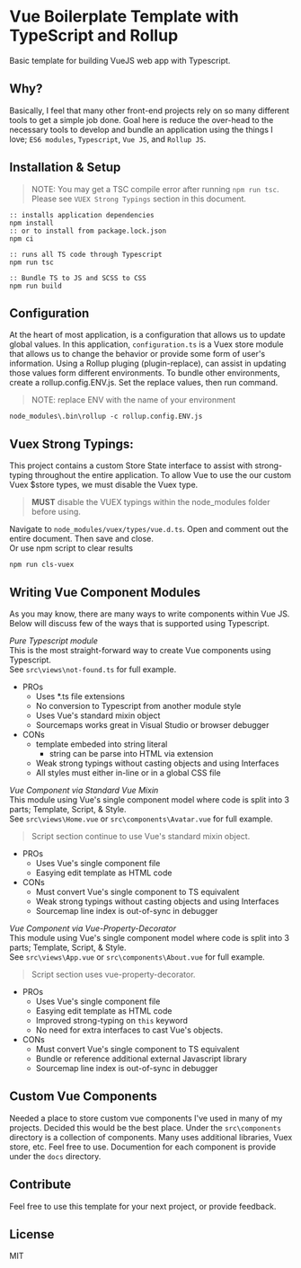 # Vue Boilerplate Template with TypeScript and Rollup
Basic template for building VueJS web app with Typescript.

## Why?
Basically, I feel that many other front-end projects rely on so many different tools to get a simple job done. Goal here is reduce the over-head to the 
necessary tools to develop and bundle an application using the things I love; `ES6 modules`, `Typescript`, `Vue JS`, and `Rollup JS`.

## Installation & Setup

> NOTE: You may get a TSC compile error after running `npm run tsc`. Please see `VUEX Strong Typings` section in this document. 

```
:: installs application dependencies
npm install
:: or to install from package.lock.json
npm ci

:: runs all TS code through Typescript
npm run tsc

:: Bundle TS to JS and SCSS to CSS
npm run build
```

## Configuration
At the heart of most application, is a configuration that allows us to update global values. 
In this application, `configuration.ts` is a Vuex store module that allows us to change the behavior or provide some form of user's information. 
Using a Rollup pluging (plugin-replace), can assist in updating those values form different environments. 
To bundle other environments, create a rollup.config.ENV.js. Set the replace values, then run command.

> NOTE: replace ENV with the name of your environment

```
node_modules\.bin\rollup -c rollup.config.ENV.js
```

## Vuex Strong Typings:
This project contains a custom Store State interface to assist with strong-typing throughout the entire application.
To allow Vue to use the our custom Vuex $store types, we must disable the Vuex type.

> **MUST** disable the VUEX typings within the node_modules folder before using.

Navigate to `node_modules/vuex/types/vue.d.ts`. Open and comment out the entire document. Then save and close.  
Or use npm script to clear results

```
npm run cls-vuex
```


## Writing Vue Component Modules
As you may know, there are many ways to write components within Vue JS. Below will discuss few of the ways that is supported using Typescript.

*Pure Typescript module*  
This is the most straight-forward way to create Vue components using Typescript.  
See `src\views\not-found.ts` for full example.

* PROs
    * Uses *.ts file extensions
    * No conversion to Typescript from another module style
    * Uses Vue's standard mixin object
    * Sourcemaps works great in Visual Studio or browser debugger
* CONs
    * template embeded into string literal
        * string can be parse into HTML via extension
    * Weak strong typings without casting objects and using Interfaces
    * All styles must either in-line or in a global CSS file

*Vue Component via Standard Vue Mixin*  
This module using Vue's single component model where code is split into 3 parts; Template, Script, & Style.  
See `src\views\Home.vue` or `src\components\Avatar.vue` for full example.

> Script section continue to use Vue's standard mixin object.

* PROs
    * Uses Vue's single component file
    * Easying edit template as HTML code
* CONs
    * Must convert Vue's single component to TS equivalent
    * Weak strong typings without casting objects and using Interfaces
    * Sourcemap line index is out-of-sync in debugger

*Vue Component via Vue-Property-Decorator*  
This module using Vue's single component model where code is split into 3 parts; Template, Script, & Style.  
See `src\views\App.vue` or `src\components\About.vue` for full example.

> Script section uses vue-property-decorator.

* PROs
    * Uses Vue's single component file
    * Easying edit template as HTML code
    * Improved strong-typing on `this` keyword
    * No need for extra interfaces to cast Vue's objects.
* CONs
    * Must convert Vue's single component to TS equivalent
    * Bundle or reference additional external Javascript library
    * Sourcemap line index is out-of-sync in debugger

## Custom Vue Components
Needed a place to store custom vue components I've used in many of my projects. Decided this would be the best place. Under the `src\components` directory 
is a collection of components. Many uses additional libraries, Vuex store, etc. Feel free to use. Documention for each component is provide under the `docs` directory.

## Contribute
Feel free to use this template for your next project, or provide feedback.

## License
MIT